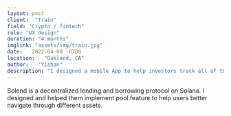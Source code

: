 ```yaml
---
layout: post
client:  "Train"
field: "Crypto / fintech"
role: "UX design"
duration: "4 months"
imglink: "assets/img/train.jpg"
date:   2022-04-08 -0700
location:   "Oakland, CA"
author:   "Yishan"
description: "I designed a mobile App to help investors track all of their investment performance in one App."
---
```

Solend is a decentralized lending and borrowing protocol on Solana. I designed and helped them implement pool feature to help users better navigate through different assets.